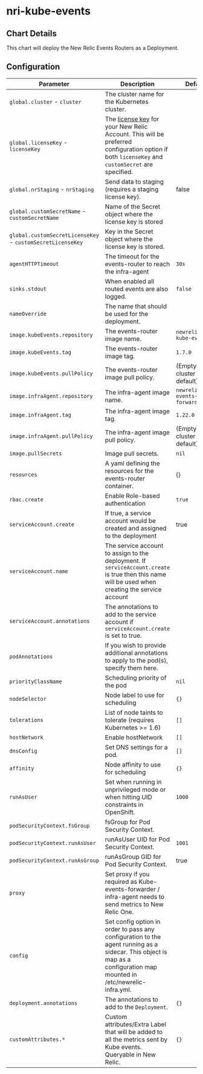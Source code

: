 # nri-kube-events

## Chart Details

This chart will deploy the New Relic Events Routers as a Deployment.

## Configuration

| Parameter                                                  | Description                                                                                                                                                                                                                                    | Default                         |
|------------------------------------------------------------|------------------------------------------------------------------------------------------------------------------------------------------------------------------------------------------------------------------------------------------------|---------------------------------|
| `global.cluster` - `cluster`                               | The cluster name for the Kubernetes cluster.                                                                                                                                                                                                   |                                 |
| `global.licenseKey` - `licenseKey`                         | The [license key](https://docs.newrelic.com/docs/accounts/install-new-relic/account-setup/license-key) for your New Relic Account. This will be preferred configuration option if both `licenseKey` and `customSecret` are specified.          |                                 |
| `global.nrStaging` - `nrStaging`                           | Send data to staging (requires a staging license key).                                                                                                                                                                                         | false                           |
| `global.customSecretName` - `customSecretName`             | Name of the Secret object where the license key is stored                                                                                                                                                                                      |                                 |
| `global.customSecretLicenseKey` - `customSecretLicenseKey` | Key in the Secret object where the license key is stored.                                                                                                                                                                                      |                                 |
| `agentHTTPTimeout`                                         | The timeout for the events-router to reach the infra-agent                                                                                                                                                                                     | `30s`                           |
| `sinks.stdout`                                             | When enabled all routed events are also logged.                                                                                                                                                                                                | `false`                         |
| `nameOverride`                                             | The name that should be used for the deployment.                                                                                                                                                                                               |                                 |
| `image.kubeEvents.repository`                              | The events-router image name.                                                                                                                                                                                                                  | `newrelic/nri-kube-events`      |
| `image.kubeEvents.tag`                                     | The events-router image tag.                                                                                                                                                                                                                   | `1.7.0`                         |
| `image.kubeEvents.pullPolicy`                              | The events-router image pull policy.                                                                                                                                                                                                           | (Empty, cluster default)        |
| `image.infraAgent.repository`                              | The infra-agent image name.                                                                                                                                                                                                                    | `newrelic/k8s-events-forwarder` |
| `image.infraAgent.tag`                                     | The infra-agent image tag.                                                                                                                                                                                                                     | `1.22.0`                        |
| `image.infraAgent.pullPolicy`                              | The infra-agent image pull policy.                                                                                                                                                                                                             | (Empty, cluster default)        |
| `image.pullSecrets`                                        | Image pull secrets.                                                                                                                                                                                                                            | `nil`                           |
| `resources`                                                | A yaml defining the resources for the events-router container.                                                                                                                                                                                 | {}                              |
| `rbac.create`                                              | Enable Role-based authentication                                                                                                                                                                                                               | `true`                          |
| `serviceAccount.create`                                    | If true, a service account would be created and assigned to the deployment                                                                                                                                                                     | true                            |
| `serviceAccount.name`                                      | The service account to assign to the deployment. If `serviceAccount.create` is true then this name will be used when creating the service account                                                                                              |                                 |
| `serviceAccount.annotations`                               | The annotations to add to the service account if `serviceAccount.create` is set to true.                                                                                                                                                       |                                 |
| `podAnnotations`                                           | If you wish to provide additional annotations to apply to the pod(s), specify them here.                                                                                                                                                       |                                 |
| `priorityClassName`                                        | Scheduling priority of the pod                                                                                                                                                                                                                 | `nil`                           |
| `nodeSelector`                                             | Node label to use for scheduling                                                                                                                                                                                                               | `{}`                            |
| `tolerations`                                              | List of node taints to tolerate (requires Kubernetes >= 1.6)                                                                                                                                                                                   | `[]`                            |
| `hostNetwork`                                              | Enable hostNetwork                                                                                                                                                                                                                             | `[]`                            |
| `dnsConfig`                                                | Set DNS settings for a pod.                                                                                                                                                                                                                    | `[]`                            |
| `affinity`                                                 | Node affinity to use for scheduling                                                                                                                                                                                                            | `{}`                            |
| `runAsUser`                                                | Set when running in unprivileged mode or when hitting UID constraints in OpenShift.                                                                                                                                                            | `1000`                          |
| `podSecurityContext.fsGroup`                               | fsGroup for Pod Security Context.                                                                                                                                                                                                              |                                 |
| `podSecurityContext.runAsUser`                             | runAsUser UID for Pod Security Context.                                                                                                                                                                                                        | `1001`                          |
| `podSecurityContext.runAsGroup`                            | runAsGroup GID for Pod Security Context.                                                                                                                                                                                                       | true                            |
| `proxy`                                                    | Set proxy if you required as Kube-events-forwarder / infra-agent needs to send metrics to New Relic One.                                                                                                                                       |                                 |
| `config`                                                   | Set config option in order to pass any configuration to the agent running as a sidecar. This object is map as a configuration map mounted in /etc/newrelic-infra.yml.                                                                          |                                 |
| `deployment.annotations`                                   | The annotations to add to the `Deployment`.                                                                                                                                                                                                    | `{}`                            |
| `customAttributes.*`                                       | Custom attributes/Extra Label that will be added to all the metrics sent by Kube events. Queryable in New Relic.                                                                                                                               | `{}`                            |

